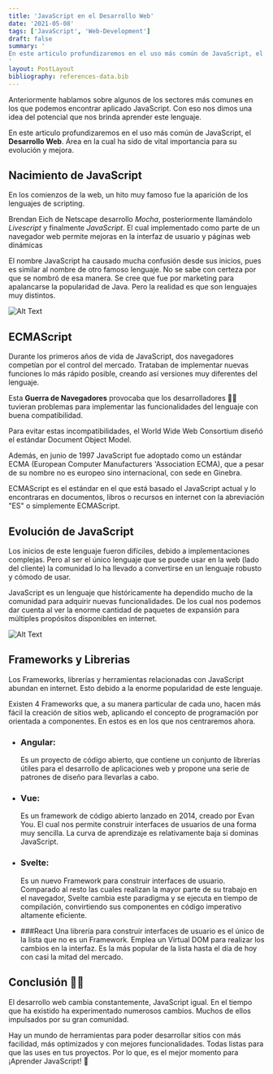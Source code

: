 ```yaml
---
title: 'JavaScript en el Desarrollo Web'
date: '2021-05-08'
tags: ['JavaScript', 'Web-Development']
draft: false
summary: '
En este articulo profundizaremos en el uso más común de JavaScript, el Desarrollo Web. Área en la cual ha sido de vital importancia para su evolución y mejora.
'
layout: PostLayout
bibliography: references-data.bib
---
```


Anteriormente hablamos sobre algunos de los sectores más comunes en los que podemos encontrar aplicado JavaScript. Con eso nos dimos una idea del potencial que nos brinda aprender este lenguaje.

En este articulo profundizaremos en el uso más común de JavaScript, el **Desarrollo Web**. Área en la cual ha sido de vital importancia para su evolución y mejora.

## Nacimiento de JavaScript

En los comienzos de la web, un hito muy famoso fue la aparición de los lenguajes de scripting.

Brendan Eich de Netscape desarrollo _Mocha_, posteriormente llamándolo _Livescript_ y finalmente _JavaScript_. El cual implementado como parte de un navegador web permite mejoras en la interfaz de usuario y páginas web dinámicas

El nombre JavaScript ha causado mucha confusión desde sus inicios, pues es similar al nombre de otro famoso lenguaje. No se sabe con certeza por que se nombró de esa manera. Se cree que fue por marketing para apalancarse la popularidad de Java. Pero la realidad es que son lenguajes muy distintos.

![Alt Text](https://dev-to-uploads.s3.amazonaws.com/uploads/articles/h46yh7ff32idaanbo8p4.jpg)

## ECMAScript

Durante los primeros años de vida de JavaScript, dos navegadores competían por el control del mercado. Trataban de implementar nuevas funciones lo más rápido posible, creando así versiones muy diferentes del lenguaje.

Esta **Guerra de Navegadores** provocaba que los desarrolladores 🧑‍💻 tuvieran problemas para implementar las funcionalidades del lenguaje con buena compatibilidad.

Para evitar estas incompatibilidades, el World Wide Web Consortium diseñó el estándar Document Object Model.

Además, en junio de 1997 JavaScript fue adoptado como un estándar ECMA (European Computer Manufacturers 'Association ECMA), que a pesar de su nombre no es europeo sino internacional, con sede en Ginebra.

ECMAScript es el estándar en el que está basado el JavaScript actual y lo encontraras en documentos, libros o recursos en internet con la abreviación "ES" o simplemente ECMAScript.

## Evolución de JavaScript

Los inicios de este lenguaje fueron difíciles, debido a implementaciones complejas. Pero al ser el único lenguaje que se puede usar en la web (lado del cliente) la comunidad lo ha llevado a convertirse en un lenguaje robusto y cómodo de usar.

JavaScript es un lenguaje que históricamente ha dependido mucho de la comunidad para adquirir nuevas funcionalidades. De los cual nos podemos dar cuenta al ver la enorme cantidad de paquetes de expansión para múltiples propósitos disponibles en internet.

![Alt Text](https://dev-to-uploads.s3.amazonaws.com/uploads/articles/3vtnv2m3vjjwl7pdu63a.jpg)

## Frameworks y Librerias

Los Frameworks, librerías y herramientas relacionadas con JavaScript abundan en internet. Esto debido a la enorme popularidad de este lenguaje.

Existen 4 Frameworks que, a su manera particular de cada uno, hacen más fácil la creación de sitios web, aplicando el concepto de programación por orientada a componentes. En estos es en los que nos centraremos ahora.

- ### Angular:

  Es un proyecto de código abierto, que contiene un conjunto de librerías útiles para el desarrollo de aplicaciones web y propone una serie de patrones de diseño para llevarlas a cabo.

- ### Vue:

  Es un framework de código abierto lanzado en 2014, creado por Evan You. El cual nos permite construir interfaces de usuarios de una forma muy sencilla. La curva de aprendizaje es relativamente baja si dominas JavaScript.

- ### Svelte:

  Es un nuevo Framework para construir interfaces de usuario. Comparado al resto las cuales realizan la mayor parte de su trabajo en el navegador, Svelte cambia este paradigma y se ejecuta en tiempo de compilación, convirtiendo sus componentes en código imperativo altamente eficiente.

- ###React
  Una librería para construir interfaces de usuario es el único de la lista que no es un Framework. Emplea un Virtual DOM para realizar los cambios en la interfaz. Es la más popular de la lista hasta el día de hoy con casi la mitad del mercado.

## Conclusión 👨‍🏫

El desarrollo web cambia constantemente, JavaScript igual. En el tiempo que ha existido ha experimentado numerosos cambios. Muchos de ellos impulsados por su gran comunidad.

Hay un mundo de herramientas para poder desarrollar sitios con más facilidad, más optimizados y con mejores funcionalidades. Todas listas para que las uses en tus proyectos. Por lo que, es el mejor momento para ¡Aprender JavaScript! 🙌
